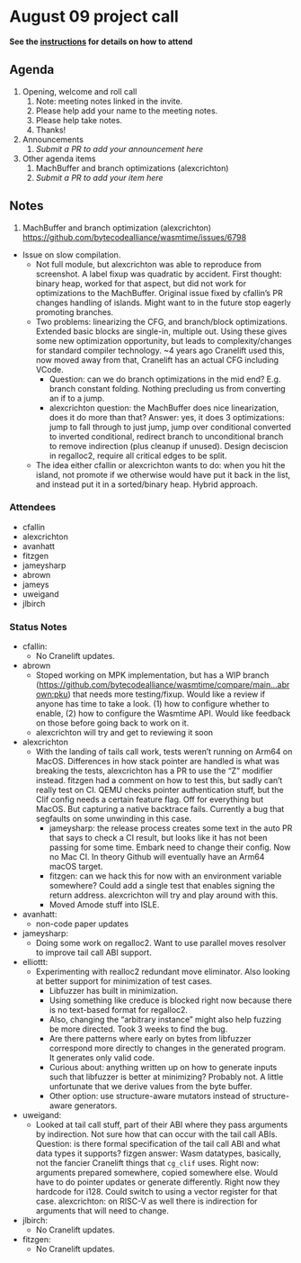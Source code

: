 # August 09 project call

**See the [instructions](../README.md) for details on how to attend**

## Agenda
1. Opening, welcome and roll call
    1. Note: meeting notes linked in the invite.
    1. Please help add your name to the meeting notes.
    1. Please help take notes.
    1. Thanks!
1. Announcements
    1. _Submit a PR to add your announcement here_
1. Other agenda items
    1. MachBuffer and branch optimizations (alexcrichton)
    1. _Submit a PR to add your item here_

## Notes

1. MachBuffer and branch optimization (alexcrichton) https://github.com/bytecodealliance/wasmtime/issues/6798
- Issue on slow compilation.
    - Not full module, but alexcrichton was able to reproduce from screenshot. A label fixup was quadratic by accident.  First thought: binary heap, worked for that aspect, but did not work for optimizations to the MachBuffer. Original issue fixed by cfallin’s PR changes handling of islands. Might want to in the future stop eagerly promoting branches. 
    - Two problems: linearizing the CFG, and branch/block optimizations. Extended basic blocks are single-in, multiple out. Using these gives some new optimization opportunity, but leads to complexity/changes for standard compiler technology. ~4 years ago Cranelift used this, now moved away from that, Cranelift has an actual CFG including VCode.
        - Question: can we do branch optimizations in the mid end? E.g. branch constant folding. Nothing precluding us from converting an if to a jump. 
        - alexcrichton question: the MachBuffer does nice linearization, does it do more than that? Answer: yes, it does 3 optimizations: jump to fall through to just jump, jump over conditional converted to inverted conditional, redirect branch to unconditional branch to remove indirection (plus cleanup if unused). Design deciscion in regalloc2, require all critical edges to be split. 
    - The idea either cfallin or alexcrichton wants to do: when you hit the island, not promote if we otherwise would have put it back in the list, and instead put it in a sorted/binary heap. Hybrid approach.

### Attendees

- cfallin
- alexcrichton
- avanhatt
- fitzgen
- jameysharp
- abrown
- jameys
- uweigand 
- jlbirch

### Status Notes

- cfallin:
    - No Cranelift updates.
- abrown
    - Stoped working on MPK implementation, but has a WIP branch (https://github.com/bytecodealliance/wasmtime/compare/main...abrown:pku) that needs more testing/fixup. Would like a review if anyone has time to take a look. (1) how to configure whether to enable, (2) how to configure the Wasmtime API. Would like feedback on those before going back to work on it.
    - alexcrichton will try and get to reviewing it soon
- alexcrichton
    - With the landing of tails call work, tests weren’t running on Arm64 on MacOS. Differences in how stack pointer are handled is what was breaking the tests, alexcrichton has a PR to use the “Z” modifier instead. fitzgen had a comment on how to test this, but sadly can’t really test on CI. QEMU checks pointer authentication stuff, but the Clif config needs a certain feature flag. Off for everything but MacOS. But capturing a native backtrace fails. Currently a bug that segfaults on some unwinding in this case. 
        - jameysharp: the release process creates some text in the auto PR that says to check a CI result, but looks like it has not been passing for some time. Embark need to change their config. Now no Mac CI. In theory Github will eventually have an Arm64 macOS target.
        - fitzgen: can we hack this for now with an environment variable somewhere? Could add a single test that enables signing the return address. alexcrichton will try and play around with this. 
        - Moved Amode stuff into ISLE. 
- avanhatt: 
    - non-code paper updates
- jameysharp: 
    - Doing some work on regalloc2. Want to use parallel moves resolver to improve tail call ABI support. 
- elliottt:
    - Experimenting with realloc2 redundant move eliminator. Also looking at better support for minimization of test cases. 
        - Libfuzzer has built in minimization. 
        - Using something like creduce is blocked right now because there is no text-based format for regalloc2. 
        - Also, changing the “arbitrary instance” might also help fuzzing be more directed. Took 3 weeks to find the bug. 
        - Are there patterns where early on bytes from libfuzzer correspond more directly to changes in the generated program. It generates only valid code. 
        - Curious about: anything written up on how to generate inputs such that libfuzzer is better at minimizing? Probably not. A little unfortunate that we derive values from the byte buffer. 
        - Other option: use structure-aware mutators instead of structure-aware generators. 
- uweigand:
    - Looked at tail call stuff, part of their ABI where they pass arguments by indirection. Not sure how that can occur with the tail call ABIs. Question: is there formal specification of the tail call ABI and what data types it supports? fizgen answer: Wasm datatypes, basically, not the fancier Cranelift things that `cg_clif` uses. Right now: arguments prepared somewhere, copied somewhere else. Would have to do pointer updates or generate differently. Right now they hardcode for i128. Could switch to using a vector register for that case. alexcrichton: on RISC-V as well there is indirection for arguments that will need to change. 
- jlbirch:
    - No Cranelift updates.
- fitzgen: 
    - No Cranelift updates.
